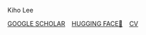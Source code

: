 Kiho Lee

[GOOGLE SCHOLAR](https://scholar.google.co.kr/citations?user=MOTHTpcAAAAJ&hl=en) &ensp; [HUGGING FACE🤗](https://huggingface.co/k1h0) &ensp; [CV](https://github.com/0xk1h0/CV/blob/main/KihoLee_CV.pdf)
